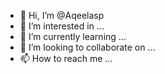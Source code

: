 - 👋 Hi, I’m @Aqeelasp
- 👀 I’m interested in ...
- 🌱 I’m currently learning ...
- 💞️ I’m looking to collaborate on ...
- 📫 How to reach me ...

<!---
Aqeelasp/Aqeelasp is a ✨ special ✨ repository because its `README.md` (this file) appears on your GitHub profile.
You can click the Preview link to take a look at your changes.
--->
